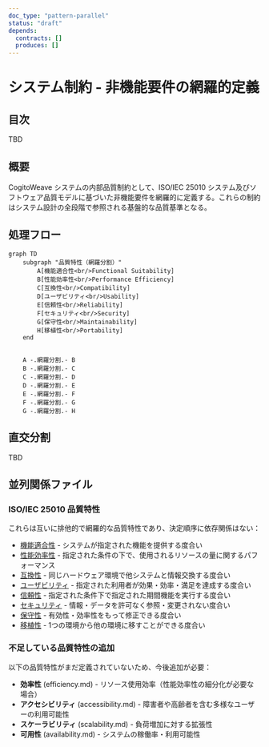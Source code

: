 ```yaml
---
doc_type: "pattern-parallel"
status: "draft"
depends:
  contracts: []
  produces: []
---
```


# システム制約 - 非機能要件の網羅的定義

## 目次

TBD

## 概要

CogitoWeave システムの内部品質制約として、ISO/IEC 25010 システム及びソフトウェア品質モデルに基づいた非機能要件を網羅的に定義する。これらの制約はシステム設計の全段階で参照される基盤的な品質基準となる。

## 処理フロー

```mermaid
graph TD
    subgraph "品質特性（網羅分割）"
        A[機能適合性<br/>Functional Suitability]
        B[性能効率性<br/>Performance Efficiency]
        C[互換性<br/>Compatibility]
        D[ユーザビリティ<br/>Usability]
        E[信頼性<br/>Reliability]
        F[セキュリティ<br/>Security]
        G[保守性<br/>Maintainability]
        H[移植性<br/>Portability]
    end
    
    
    A -.網羅分割.- B
    B -.網羅分割.- C
    C -.網羅分割.- D
    D -.網羅分割.- E
    E -.網羅分割.- F
    F -.網羅分割.- G
    G -.網羅分割.- H
```

## 直交分割

TBD

## 並列関係ファイル

### ISO/IEC 25010 品質特性

これらは互いに排他的で網羅的な品質特性であり、決定順序に依存関係はない：

- [機能適合性](functional-suitability.md) - システムが指定された機能を提供する度合い
- [性能効率性](performance.md) - 指定された条件の下で、使用されるリソースの量に関するパフォーマンス
- [互換性](compatibility.md) - 同じハードウェア環境で他システムと情報交換する度合い
- [ユーザビリティ](usability.md) - 指定された利用者が効果・効率・満足を達成する度合い
- [信頼性](reliability.md) - 指定された条件下で指定された期間機能を実行する度合い
- [セキュリティ](security.md) - 情報・データを許可なく参照・変更されない度合い
- [保守性](maintainability.md) - 有効性・効率性をもって修正できる度合い
- [移植性](portability.md) - 1つの環境から他の環境に移すことができる度合い

### 不足している品質特性の追加

以下の品質特性がまだ定義されていないため、今後追加が必要：

- **効率性** (efficiency.md) - リソース使用効率（性能効率性の細分化が必要な場合）
- **アクセシビリティ** (accessibility.md) - 障害者や高齢者を含む多様なユーザーの利用可能性
- **スケーラビリティ** (scalability.md) - 負荷増加に対する拡張性
- **可用性** (availability.md) - システムの稼働率・利用可能性
